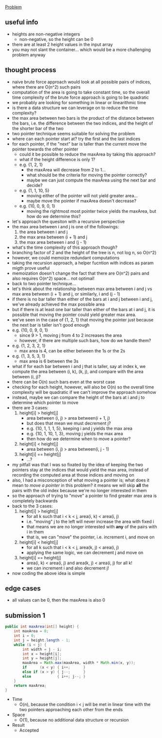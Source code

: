 [Problem](https://leetcode.com/problems/container-with-most-water/)

## useful info
- heights are non-negative integers
    - non-negative, so the height can be 0
- there are at least 2 height values in the input array
- you may not slant the container... which would be a more challenging problem
  anyway

## thought process
- naive brute force approach would look at all possible pairs of indices, where
  there are O(n^2) such pairs
- computation of the area is going to take constant time, so the overall time
  complexity of the brute force approach is going to be quadratic
- we probably are looking for something in linear or linearithmic time
- is there a data structure we can leverage on to reduce the time complexity?
- the max area between two bars is the product of the distance between the
  bars, i.e. the difference between the two indices, and the height of the
  shorter bar of the two
- two pointer technique seems suitable for solving the problem
- where can each pointer start at? try the first and the last indices
- for each pointer, if the "next" bar is taller than the current move the
  pointer towards the other pointer
    - could it be possible to reduce the maxArea by taking this approach?
    - what if the height difference is only 1?
    - e.g. {1, 2, 1}
        - the maxArea will decrease from 2 to 1...
        - what should be the criteria for moving the pointer correctly?
        - maybe we can just compute the maxArea using the next bar and decide?
    - e.g. {1, 1, 10, 5}
        - moving either of the pointer will not yield greater area...
        - maybe move the pointer if maxArea doesn't decrease?
    - e.g. {10, 0, 9, 0, 1}
        - moving the rightmost most pointer twice yields the maxArea, but how
          do we determine this?
- let's approach the quesiton with a recursive perspective
- the max area between i and j is one of the followings:
    1. the area between i and j
    2. the max area between (i + 1) and j
    3. the max area between i and (j - 1)
- what's the time complexity of this approach though?
- branching factor of 2 and the height of the tree is n, not log n, so O(n^2)
- however, we could memoize redundant computations
- taking the recursion approach, a helper fucntion with indices as param migth
  prove useful
- memoization doesn't change the fact that there are O(n^2) pairs and also
  requires O(n^2) space... not optimal!
- back to two pointer technique...
- let's think about the relationship between max area between i and j vs max
  area between (i + 1) and j, or similarly, i and (j - 1)
- if there is no bar taller than either of the bars at i and j between i and j,
  we've already achieved the max possible area
- but if there is at least one bar taller than either of the bars at i and j,
  it is possible that moving the pointer could yield greater max area.
- we've seen in the case of {1, 2, 1} that moving the pointer just because the
  next bar is taller isn't good enough
- e.g. {10, 0, 9, 0, 1}
    - since 9 > 1, moving j from 4 to 2 increases the area
    - however, if there are multiple such bars, how do we handle them?
- e.g. {1, 2, 3, 2, 1}
    - max area is 4, can be either between the 1s or the 2s
- e.g. {1, 3, 5, 3, 1}
    - max area is 6 between the 3s
- what if for each bar between i and j that is taller, say at index k, we
  compute the area between (i, k), (k, j), and compare with the area between
  (i, j)?
- there can be O(n) such bars even at the worst case
- checking for each height, however, will also be O(n) so the overall time
  complexity will be quadratic if we can't improve the approach somehow
- instead, maybe we can compare the height of the bars at i and j to determine
  which pointer to move
- there are 3 cases:
    1. height[i] > height[j]
        - area between (i, j) > area between(i + 1, j)
        - but does that mean we must decrement j?
        - e.g. {10, 1, 1, 1, 5}, keeping i and j yields the max area
        - e.g. {10, 1, 10, 1, 3}, moving j yields the max area
        - then how do we determine when to move a pointer?
    2. height[i] < height[j]
        - area between (i, j) > area between(i, j - 1)
    3. height[i] == height[j]
        - ...?
- my pitfall was that I was so fixated by the idea of keeping the two pointers
  stay at the indices that would yield the max area, instead of recording the
  computed area at those indices and moving on
- also, I had a misconception of what moving a pointer is; what does it mean to
  *move a pointer* in this problem? it means we will skip **all** the pairs
  with the old index because we're no longer interested in them
- so the approach of trying to "move" a pointer to find greater max area is
  completely backwards
- back to the 3 cases:
    1. height[i] > height[j]
        - for all k such that i < k < j, area(i, k) < area(i, j)
        - i.e. "moving" j to the left will never increase the area with fixed i
        - that means we are no longer interested with **any** of the pairs with
          i in them
        - that is, we can "move" the pointer, i.e. increment i, and move on
    2. height[i] < height[j]
        - for all k such that i < k < j, area(k, j) < area(i, j)
        - applying the same logic, we can decrement j and move on
    3. height[i] == height[j]
        - area(i, k) < area(i, j) and area(k, j) < area(i, j) for all k!
        - we can increment i and also decrement j!
- now coding the above idea is simple


## edge cases
- all values can be 0, then the maxArea is also 0

## submission 1
```java
public int maxArea(int[] height) {
    int maxArea = 0;
    int i = 0;
    int j = height.length - 1;
    while (i < j) {
        int width = j - i;
        int x = height[i];
        int y = height[j];
        maxArea = Math.max(maxArea, width * Math.min(x, y));
        if      (x < y) { i++;      }
        else if (x > y) { j--;      }
        else            { i++; j--; }
    }
    return maxArea;
}
```
- Time
    - O(n), because the condition i < j will be met in linear time with the two
      pointers approaching each other from the ends
- Space
    - O(1), because no additional data structure or recursion
- Result
    - Accepted


